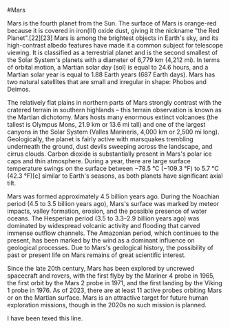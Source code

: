 #Mars

Mars is the fourth planet from the Sun. The surface of Mars is orange-red because it is covered in iron(III) oxide dust, giving it the nickname "the Red Planet".[22][23] Mars is among the brightest objects in Earth's sky, and its high-contrast albedo features have made it a common subject for telescope viewing. It is classified as a terrestrial planet and is the second smallest of the Solar System's planets with a diameter of 6,779 km (4,212 mi). In terms of orbital motion, a Martian solar day (sol) is equal to 24.6 hours, and a Martian solar year is equal to 1.88 Earth years (687 Earth days). Mars has two natural satellites that are small and irregular in shape: Phobos and Deimos.

The relatively flat plains in northern parts of Mars strongly contrast with the cratered terrain in southern highlands – this terrain observation is known as the Martian dichotomy. Mars hosts many enormous extinct volcanoes (the tallest is Olympus Mons, 21.9 km or 13.6 mi tall) and one of the largest canyons in the Solar System (Valles Marineris, 4,000 km or 2,500 mi long). Geologically, the planet is fairly active with marsquakes trembling underneath the ground, dust devils sweeping across the landscape, and cirrus clouds. Carbon dioxide is substantially present in Mars's polar ice caps and thin atmosphere. During a year, there are large surface temperature swings on the surface between −78.5 °C (−109.3 °F) to 5.7 °C (42.3 °F)[c] similar to Earth's seasons, as both planets have significant axial tilt.

Mars was formed approximately 4.5 billion years ago. During the Noachian period (4.5 to 3.5 billion years ago), Mars's surface was marked by meteor impacts, valley formation, erosion, and the possible presence of water oceans. The Hesperian period (3.5 to 3.3–2.9 billion years ago) was dominated by widespread volcanic activity and flooding that carved immense outflow channels. The Amazonian period, which continues to the present, has been marked by the wind as a dominant influence on geological processes. Due to Mars's geological history, the possibility of past or present life on Mars remains of great scientific interest.

Since the late 20th century, Mars has been explored by uncrewed spacecraft and rovers, with the first flyby by the Mariner 4 probe in 1965, the first orbit by the Mars 2 probe in 1971, and the first landing by the Viking 1 probe in 1976. As of 2023, there are at least 11 active probes orbiting Mars or on the Martian surface. Mars is an attractive target for future human exploration missions, though in the 2020s no such mission is planned.

I have been texed this line.
